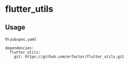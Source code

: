 # flutter_utils

## Usage
In `pubspec.yaml`
```
dependencies:
  flutter_utils:
    git: https://github.com/erfactor/flutter_utils.git
```
